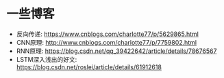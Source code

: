 # 一些博客
- 反向传递: https://www.cnblogs.com/charlotte77/p/5629865.html
- CNN原理: http://www.cnblogs.com/charlotte77/p/7759802.html
- RNN原理: https://blog.csdn.net/qq_39422642/article/details/78676567
- LSTM深入浅出的好文: https://blog.csdn.net/roslei/article/details/61912618